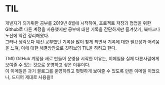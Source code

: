 # TIL
개발자가 되기위한 공부를 2019년 8월에 시작하여, 프로젝트 저장과 협업을 위한 Github로 다른 계정을 사용했지만 공부에 대한 기록을 간단하게만 즐겨찾기, 북마크나 노션에 약간 정리해왔다.    
그러나 생각보다 예전 공부했던 기록을 많이 찾게 되면서 기록에 대한 필요성과 어려움을 느껴, 이에 대한 해결방안으로 깃허브의 TIL을 하려고 한다.

TMI) GitHub 계정을 새로 만들어 운영을 시작한 이유는, 이메일을 실제 다른사람에게 보여줄 수 있는 것으로 운영하고 싶은 이유이다.  
     이 이메일은 과거 블로그를 운영하려고 떳떳하게 보여줄 수 있도록 만든 이메일 이었으나, 드디어 제대로 사용을!!

